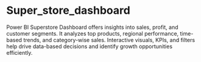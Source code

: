 # Super_store_dashboard
Power BI Superstore Dashboard offers insights into sales, profit, and customer segments. It analyzes top products, regional performance, time-based trends, and category-wise sales. Interactive visuals, KPIs, and filters help drive data-based decisions and identify growth opportunities efficiently.
